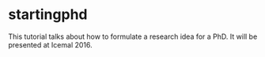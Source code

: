 # startingphd
This tutorial talks about how to formulate a research idea for a PhD. It will be presented at Icemal 2016.
